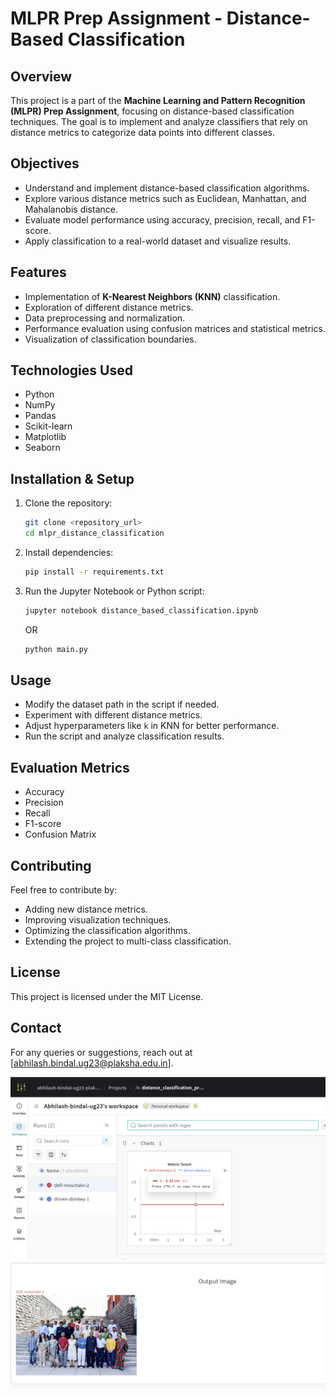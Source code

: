 # MLPR Prep Assignment - Distance-Based Classification

## Overview
This project is a part of the **Machine Learning and Pattern Recognition (MLPR) Prep Assignment**, focusing on distance-based classification techniques. The goal is to implement and analyze classifiers that rely on distance metrics to categorize data points into different classes.

## Objectives
- Understand and implement distance-based classification algorithms.
- Explore various distance metrics such as Euclidean, Manhattan, and Mahalanobis distance.
- Evaluate model performance using accuracy, precision, recall, and F1-score.
- Apply classification to a real-world dataset and visualize results.

## Features
- Implementation of **K-Nearest Neighbors (KNN)** classification.
- Exploration of different distance metrics.
- Data preprocessing and normalization.
- Performance evaluation using confusion matrices and statistical metrics.
- Visualization of classification boundaries.

## Technologies Used
- Python
- NumPy
- Pandas
- Scikit-learn
- Matplotlib
- Seaborn

## Installation & Setup
1. Clone the repository:
   ```bash
   git clone <repository_url>
   cd mlpr_distance_classification
   ```
2. Install dependencies:
   ```bash
   pip install -r requirements.txt
   ```
3. Run the Jupyter Notebook or Python script:
   ```bash
   jupyter notebook distance_based_classification.ipynb
   ```
   OR
   ```bash
   python main.py
   ```

## Usage
- Modify the dataset path in the script if needed.
- Experiment with different distance metrics.
- Adjust hyperparameters like `k` in KNN for better performance.
- Run the script and analyze classification results.

## Evaluation Metrics
- Accuracy
- Precision
- Recall
- F1-score
- Confusion Matrix

## Contributing
Feel free to contribute by:
- Adding new distance metrics.
- Improving visualization techniques.
- Optimizing the classification algorithms.
- Extending the project to multi-class classification.

## License
This project is licensed under the MIT License.

## Contact
For any queries or suggestions, reach out at [abhilash.bindal.ug23@plaksha.edu.in].


![Result](image.png)
![Output image](image-1.png)